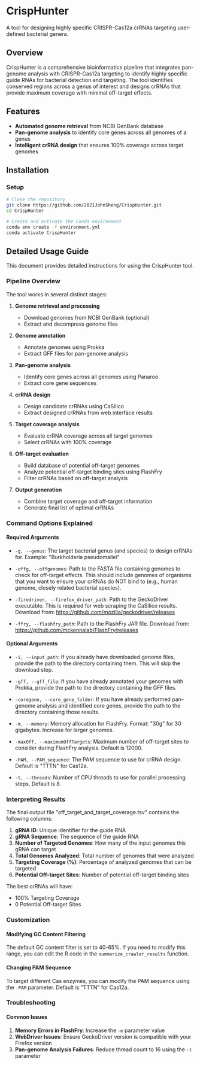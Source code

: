 # CrispHunter

A tool for designing highly specific CRISPR-Cas12a crRNAs targeting user-defined bacterial genera.

## Overview

CrispHunter is a comprehensive bioinformatics pipeline that integrates pan-genome analysis with CRISPR-Cas12a targeting to identify highly specific guide RNAs for bacterial detection and targeting. The tool identifies conserved regions across a genus of interest and designs crRNAs that provide maximum coverage with minimal off-target effects.

## Features

- **Automated genome retrieval** from NCBI GenBank database
- **Pan-genome analysis** to identify core genes across all genomes of a genus
- **Intelligent crRNA design** that ensures 100% coverage across target genomes

## Installation

### Setup

```bash
# Clone the repository
git clone https://github.com/2021JohnSheng/CrispHunter.git
cd CrispHunter

# Create and activate the Conda environment
conda env create -f environment.yml
conda activate CrispHunter
```

## Detailed Usage Guide

This document provides detailed instructions for using the CrispHunter tool.

### Pipeline Overview

The tool works in several distinct stages:

1. **Genome retrieval and processing**
   - Download genomes from NCBI GenBank (optional)
   - Extract and decompress genome files
   
2. **Genome annotation**
   - Annotate genomes using Prokka
   - Extract GFF files for pan-genome analysis
   
3. **Pan-genome analysis**
   - Identify core genes across all genomes using Panaroo
   - Extract core gene sequences
   
4. **crRNA design**
   - Design candidate crRNAs using CaSilico
   - Extract designed crRNAs from web interface results
   
5. **Target coverage analysis**
   - Evaluate crRNA coverage across all target genomes
   - Select crRNAs with 100% coverage
   
6. **Off-target evaluation**
   - Build database of potential off-target genomes
   - Analyze potential off-target binding sites using FlashFry
   - Filter crRNAs based on off-target analysis
   
7. **Output generation**
   - Combine target coverage and off-target information
   - Generate final list of optimal crRNAs

### Command Options Explained

#### Required Arguments

- `-g, --genus`: The target bacterial genus (and species) to design crRNAs for. Example: "Burkholderia pseudomallei"

- `-offg, --offgenomes`: Path to the FASTA file containing genomes to check for off-target effects. This should include genomes of organisms that you want to ensure your crRNAs do NOT bind to (e.g., human genome, closely related bacterial species).

- `-firedriver, --firefox_driver_path`: Path to the GeckoDriver executable. This is required for web scraping the CaSilico results. Download from: https://github.com/mozilla/geckodriver/releases

- `-ffry, --flashfry_path`: Path to the FlashFry JAR file. Download from: https://github.com/mckennalab/FlashFry/releases

#### Optional Arguments

- `-i, --input_path`: If you already have downloaded genome files, provide the path to the directory containing them. This will skip the download step.

- `-gff, --gff_file`: If you have already annotated your genomes with Prokka, provide the path to the directory containing the GFF files.

- `-coregene, --core_gene_folder`: If you have already performed pan-genome analysis and identified core genes, provide the path to the directory containing those results.

- `-m, --memory`: Memory allocation for FlashFry. Format: "30g" for 30 gigabytes. Increase for larger genomes.

- `-maxOff, --maximumOffTargets`: Maximum number of off-target sites to consider during FlashFry analysis. Default is 12000.

- `-PAM, --PAM_sequence`: The PAM sequence to use for crRNA design. Default is "TTTN" for Cas12a.

- `-t, --threads`: Number of CPU threads to use for parallel processing steps. Default is 8.

### Interpreting Results

The final output file "off_target_and_target_coverage.tsv" contains the following columns:

1. **gRNA ID**: Unique identifier for the guide RNA
2. **gRNA Sequence**: The sequence of the guide RNA
3. **Number of Targeted Genomes**: How many of the input genomes this gRNA can target
4. **Total Genomes Analyzed**: Total number of genomes that were analyzed
5. **Targeting Coverage (%)**: Percentage of analyzed genomes that can be targeted
6. **Potential Off-target Sites**: Number of potential off-target binding sites

The best crRNAs will have:
- 100% Targeting Coverage
- 0 Potential Off-target Sites

### Customization

#### Modifying GC Content Filtering

The default GC content filter is set to 40-65%. If you need to modify this range, you can edit the R code in the `summarize_crawler_results` function.

#### Changing PAM Sequence

To target different Cas enzymes, you can modify the PAM sequence using the `-PAM` parameter. Default is "TTTN" for Cas12a.

### Troubleshooting

#### Common Issues

1. **Memory Errors in FlashFry**: Increase the `-m` parameter value
2. **WebDriver Issues**: Ensure GeckoDriver version is compatible with your Firefox version
3. **Pan-genome Analysis Failures**: Reduce thread count to 16 using the `-t` parameter
